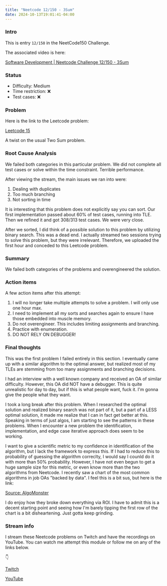 ```yaml
---
title: "Neetcode 12/150 - 3Sum"
date: 2024-10-13T19:01:41-04:00
---
```


### Intro

This is entry `12/150` in the NeetCode150 Challenge.

The associated video is here: 

[Software Development | Neetcode Challenge 12/150 - 3Sum](https://youtu.be/PDfrEM1w0do)

### Status

- Difficulty: Medium
- Time restriction: ❌ 
- Test cases: ❌


### Problem

Here is the link to the Leetcode problem:

[Leetcode 15](https://leetcode.com/problems/3sum/description/)

A twist on the usual Two Sum problem.

### Root Cause Analysis

We failed both categories in this particular problem. We did not complete all test cases or solve within the time constraint. Terrible performance. 

After viewing the stream, the main issues we ran into were:

1. Dealing with duplicates
2. Too much branching
3. Not sorting in time

It is interesting that this problem does not explicitly say you can sort. Our first implementation passed about 60% of test cases, running into TLE. Then we refined it and got 308/313 test cases. We were very close. 

After we sorted, I did think of a possible solution to this problem by utilizing binary search. This was a dead end. I actually streamed two sessions trying to solve this problem, but they were irrelevant. Therefore, we uploaded the first hour and conceded to this Leetcode problem.

### Summary

We failed both categories of the problems and overengineered the solution.

### Action items

A few action items after this attempt:

1. I will no longer take multiple attempts to solve a problem. I will only use one hour max.
2. I need to implement all my sorts and searches again to ensure I have those embedded into muscle memory.
3. Do not overengineer. This includes limiting assignments and branching.
4. Practice with enumeration.
5. DO NOT RELY ON DEBUGGER!

### Final thoughts

This was the first problem I failed entirely in this section. I eventually came up with a similar algorithm to the optimal answer, but realized most of my TLEs are stemming from too many assignments and branching decisions. 

I had an interview with a well known company and received an OA of similar difficulty. However, this OA did NOT have a debugger. This is quite unrealistic for day to day, but if this is what people want, fuck it. I'm gonna give the people what they want.

I took a long break after this problem. When I researched the optimal solution and realized binary search was not part of it, but a part of a LESS optimal solution, it made me realize that I can in fact get better at this. Speaking in terms of just algos, I am starting to see the patterns in these problems. When I encounter a new problem the identification, implementation, and edge case iterative approach does seem to be working.

I want to give a scientific metric to my confidence in identification of the algorithm, but I lack the framework to express this. If I had to reduce this to probability of guessing the algorithm correclty, I would say I counld do it with more than 50% probability. However, I have not even begun to get a huge sample size for this metric, or even know more than the two algorithms from Neetcode. I recently saw a chart of the most common algorithms in job OAs "backed by data". I feel this is a bit sus, but here is the link:

[Source: AlgoMonster](https://algo.monster/problems/stats)

I do enjoy how they broke down everything via ROI. I have to admit this is a decent starting point and seeing how I'm barely tipping the first row of the chart is a bit disheartening. Just gotta keep grinding.

### Stream info

I stream these Neetcode problems on Twitch and have the recordings on YouTube. You can watch me attempt this module or follow me on any of the links below.

👇

[Twitch](https://twitch.tv/Mexpat911)

[YouTube](https://www.youtube.com/@mexpat911)

